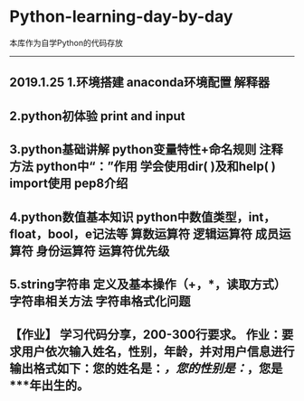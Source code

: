 # Python-learning-day-by-day
本库作为自学Python的代码存放
***************************************************************************************
2019.1.25
1.环境搭建
  anaconda环境配置
  解释器
---------------------------
2.python初体验
  print and input
---------------------------
3.python基础讲解
  python变量特性+命名规则
  注释方法
  python中“：”作用
  学会使用dir( )及和help( )
  import使用
  pep8介绍
---------------------------
4.python数值基本知识
  python中数值类型，int，float，bool，e记法等
  算数运算符
  逻辑运算符
  成员运算符
  身份运算符
  运算符优先级
---------------------------
5.string字符串
  定义及基本操作（+，*，读取方式）
  字符串相关方法
  字符串格式化问题
------------------------------------------------------------------------------------
【作业】
  学习代码分享，200-300行要求。
  作业：要求用户依次输入姓名，性别，年龄，并对用户信息进行输出格式如下：您的姓名是：***，您的性别是：***，您是***年出生的。
------------------------------------------------------------------------------------
